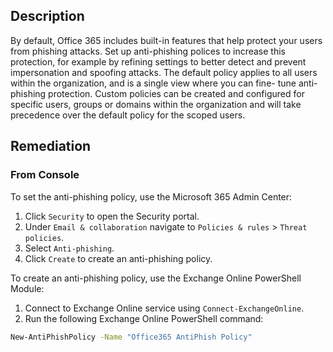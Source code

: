 ## Description

By default, Office 365 includes built-in features that help protect your users from phishing attacks. Set up anti-phishing polices to increase this protection, for example by refining settings to better detect and prevent impersonation and spoofing attacks. The default policy applies to all users within the organization, and is a single view where you can fine- tune anti-phishing protection. Custom policies can be created and configured for specific users, groups or domains within the organization and will take precedence over the default policy for the scoped users.

## Remediation

### From Console

To set the anti-phishing policy, use the Microsoft 365 Admin Center:

1. Click `Security` to open the Security portal.
2. Under `Email & collaboration` navigate to `Policies & rules` > `Threat policies`.
3. Select `Anti-phishing`.
4. Click `Create` to create an anti-phishing policy.

To create an anti-phishing policy, use the Exchange Online PowerShell Module:

1. Connect to Exchange Online service using `Connect-ExchangeOnline`.
2. Run the following Exchange Online PowerShell command:

```bash
New-AntiPhishPolicy -Name "Office365 AntiPhish Policy"
```
